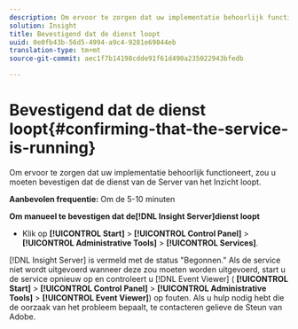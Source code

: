 ```yaml
---
description: Om ervoor te zorgen dat uw implementatie behoorlijk functioneert, zou u moeten bevestigen dat de dienst van de Server van het Inzicht loopt.
solution: Insight
title: Bevestigend dat de dienst loopt
uuid: 0e0fb43b-56d5-4994-a9c4-9281e69844eb
translation-type: tm+mt
source-git-commit: aec1f7b14198cdde91f61d490a235022943bfedb

---
```



# Bevestigend dat de dienst loopt{#confirming-that-the-service-is-running}

Om ervoor te zorgen dat uw implementatie behoorlijk functioneert, zou u moeten bevestigen dat de dienst van de Server van het Inzicht loopt.

**Aanbevolen frequentie:** Om de 5-10 minuten

**Om manueel te bevestigen dat de[!DNL Insight Server]dienst loopt**

* Klik op **[!UICONTROL Start]** > **[!UICONTROL Control Panel]** > **[!UICONTROL Administrative Tools]** > **[!UICONTROL Services]**.

[!DNL Insight Server] is vermeld met de status &quot;Begonnen.&quot; Als de service niet wordt uitgevoerd wanneer deze zou moeten worden uitgevoerd, start u de service opnieuw op en controleert u [!DNL Event Viewer] ( **[!UICONTROL Start]** > **[!UICONTROL Control Panel]** > **[!UICONTROL Administrative Tools]** > **[!UICONTROL Event Viewer]**) op fouten. Als u hulp nodig hebt die de oorzaak van het probleem bepaalt, te contacteren gelieve de Steun van Adobe.
